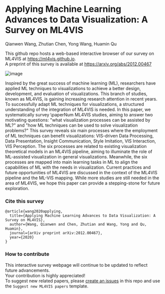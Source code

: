 # Applying Machine Learning Advances to Data Visualization: A Survey on ML4VIS
Qianwen Wang, Zhutian Chen, Yong Wang, Huamin Qu

This github repo hosts a web-based interactive browser of our survey on ML4VIS at https://ml4vis.github.io.  
A preprint of this survey is available at https://arxiv.org/abs/2012.00467

![image](https://user-images.githubusercontent.com/19774198/119349102-bf2f4200-bc6b-11eb-8f61-aa78027df9a9.png)


Inspired by the great success of machine learning (ML), researchers have applied ML techniques to visualizations to achieve a better design, development, and evaluation of visualizations. This branch of studies, known as ML4VIS, is gaining increasing research attention in recent years. To successfully adapt ML techniques for visualizations, a structured understanding of the integration of ML4VIS is needed. In this paper, we systematically survey \paperNum ML4VIS studies, aiming to answer two motivating questions: "what visualization processes can be assisted by ML?" and "how ML techniques can be used to solve visualization problems?" This survey reveals six main processes where the employment of ML techniques can benefit visualizations: VIS-driven Data Processing, Data Presentation, Insight Communication, Style Imitation, VIS Interaction, VIS Perception. The six processes are related to existing visualization theoretical models in an ML4VIS pipeline, aiming to illuminate the role of ML-assisted visualization in general visualizations. Meanwhile, the six processes are mapped into main learning tasks in ML to align the capabilities of ML with the needs in visualization. Current practices and future opportunities of ML4VIS are discussed in the context of the ML4VIS pipeline and the ML-VIS mapping. While more studies are still needed in the area of ML4VIS, we hope this paper can provide a stepping-stone for future exploration. 

### Cite this survey
```
@article{wang2020applying,
  title={Applying Machine Learning Advances to Data Visualization: A Survey on ML4VIS},
  author={Wang, Qianwen and Chen, Zhutian and Wang, Yong and Qu, Huamin},
  journal={arXiv preprint arXiv:2012.00467},
  year={2020}
}
```
### How to contribute
This interactive survey webpage will continue to be updated to reflect future advancements.  
Your contribution is highly appreciated!  
To suggest new related papers,
please [create an issues](https://github.com/ML4VIS/ML4VIS.github.io/issues/new/choose) in this repo and use the `Suggest new ML4VIS papers` template.
